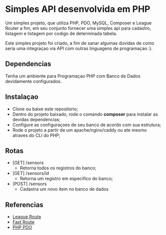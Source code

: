 # Simples API desenvolvida em PHP

Um simples projeto, que utiliza PHP, PDO, MySQL, Composer e League Router a fim, em seu conjunto fornecer uma simples api para cadastro, listagem e listagem por codigo de determinada tabela.

Este simples projeto foi criado, a fim de sanar algumas duvidas de como seria uma integraçao via API com outras linguagens de programaçao :).

## Dependencias

Tenha um ambiente para Programaçao PHP com Banco de Dados devidamente configurados.

## Instalaçao
 * Clone ou baixe este repositorio;
 * Dentro do projeto baixado, rode o comando **composer** para instalar as devidas dependencias;
 * Configure as configuraçoes de seu banco de acordo com sua estrutura;
 * Rode o projeto a partir de um apache/nginx/caddy ou ate mesmo atraves do CLI do PHP;
 
## Rotas
 * [GET] /sensors
    * Retorna todos os registros do banco;
 * [GET] /sensors/id
    * Retorna um registro em especifico do banco;
 * [POST] /sensors
    * Cadastra um novo item no banco de dados
    
## Referencias
 * [League Route](route.thephpleague.com)
 * [Fast Route](https://github.com/nikic/FastRoute)
 * [PHP PDO](http://php.net/manual/en/book.pdo.php)
